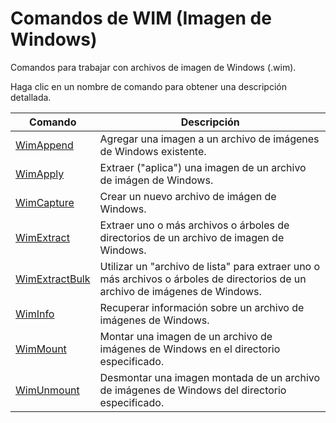 # Comandos de WIM (Imagen de Windows)

Comandos para trabajar con archivos de imagen de Windows (.wim).

Haga clic en un nombre de comando para obtener una descripción detallada.

| Comando | Descripción |
| --- | --- |
| [WimAppend](./WimAppend.md) | Agregar una imagen a un archivo de imágenes de Windows existente. |
| [WimApply](./WimApply.md) | Extraer ("aplica") una imagen de un archivo de imágen de Windows. |
| [WimCapture](./WimCapture.md) | Crear un nuevo archivo de imágen de Windows. |
| [WimExtract](./WimExtract.md) | Extraer uno o más archivos o árboles de directorios de un archivo de imagen de Windows. |
| [WimExtractBulk](./WimExtractBulk.md) | Utilizar un "archivo de lista" para extraer uno o más archivos o árboles de directorios de un archivo de imágenes de Windows. |
| [WimInfo](./WimInfo.md) | Recuperar información sobre un archivo de imágenes de Windows. |
| [WimMount](./WimMount.md) | Montar una imagen de un archivo de imágenes de Windows en el directorio especificado. |
| [WimUnmount](./WimUnmount.md) | Desmontar una imagen montada de un archivo de imágenes de Windows del directorio especificado. |
